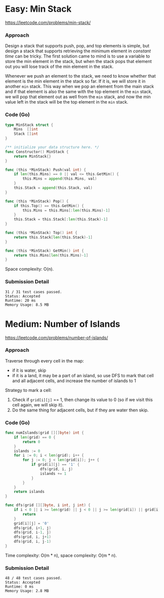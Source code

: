 # Easy: Min Stack

https://leetcode.com/problems/min-stack/

### Approach

Design a stack that supports push, pop, and top elements is simple, but design a stack that supports retrieving the minimum element in *constant time* can be tricky. The first solution came to mind is to use a variable to store the min element in the stack, but when the stack pops that element out you will lose track of the min element in the stack.

Whenever we push an element to the stack, we need to know whether that element is the min element in the stack so far. If it is, we will store it in another `min` stack. This way when we pop an element from the main stack and if that element is also the same with the top element in the `min` stack, we will pop that element out as well from the `min` stack, and now the min value left in the stack will be the top element in the `min` stack.

### Code (Go)

```go
type MinStack struct {
	Mins  []int
	Stack []int
}

/** initialize your data structure here. */
func Constructor() MinStack {
	return MinStack{}
}

func (this *MinStack) Push(val int) {
	if len(this.Mins) == 0 || val <= this.GetMin() {
		this.Mins = append(this.Mins, val)
	}
	this.Stack = append(this.Stack, val)
}

func (this *MinStack) Pop() {
	if this.Top() == this.GetMin() {
		this.Mins = this.Mins[:len(this.Mins)-1]
	}
	this.Stack = this.Stack[:len(this.Stack)-1]
}

func (this *MinStack) Top() int {
	return this.Stack[len(this.Stack)-1]
}

func (this *MinStack) GetMin() int {
	return this.Mins[len(this.Mins)-1]
}
```

Space complexity: O(n).

### Submission Detail

```
31 / 31 test cases passed.
Status: Accepted
Runtime: 20 ms
Memory Usage: 8.5 MB
```

# Medium: Number of Islands

https://leetcode.com/problems/number-of-islands/

### Approach

Traverse through every cell in the map:
- if it is water, skip
- if it is a land, it may be a part of an island, so use DFS to mark that cell and all adjacent cells, and increase the number of islands to 1

Strategy to mark a cell:
1. Check if `grid[i][j]` == 1, then change its value to 0 (so if we visit this cell again, we will skip it).
2. Do the same thing for adjacent cells, but if they are water then skip.

### Code (Go)

```go
func numIslands(grid [][]byte) int {
	if len(grid) == 0 {
		return 0
	}
	islands := 0
	for i := 0; i < len(grid); i++ {
		for j := 0; j < len(grid[i]); j++ {
			if grid[i][j] == '1' {
				dfs(grid, i, j)
				islands += 1
			}
		}
	}
	return islands
}

func dfs(grid [][]byte, i int, j int) {
	if i < 0 || i >= len(grid) || j < 0 || j >= len(grid[i]) || grid[i][j] == '0' {
		return
	}
	grid[i][j] = '0'
	dfs(grid, i+1, j)
	dfs(grid, i-1, j)
	dfs(grid, i, j+1)
	dfs(grid, i, j-1)
}
```

Time complexity: O(m * n), space complexity: O(m * n).

### Submission Detail

```
48 / 48 test cases passed.
Status: Accepted
Runtime: 0 ms
Memory Usage: 2.8 MB
```
